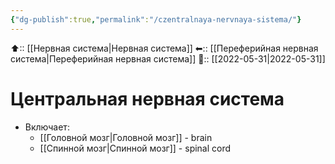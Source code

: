 ```yaml
---
{"dg-publish":true,"permalink":"/czentralnaya-nervnaya-sistema/"}
---
```



⬆:: [[Нервная система\|Нервная система]]
⬅:: [[Переферийная нервная система\|Переферийная нервная система]]
📅:: [[2022-05-31\|2022-05-31]]

# Центральная нервная система
- Включает:
	- [[Головной мозг\|Головной мозг]] - brain
	- [[Спинной мозг\|Спинной мозг]] - spinal cord